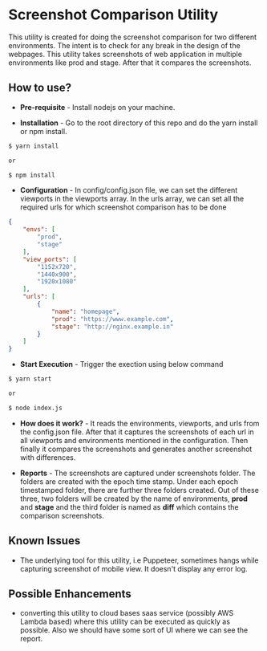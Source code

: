 # Screenshot Comparison Utility

This utility is created for doing the screenshot comparison for two different environments. The intent is to check for any break in the design of the webpages. This utility takes screenshots of web application in multiple environments like prod and stage. After that it compares the screenshots. 

## How to use?

- **Pre-requisite** - Install nodejs on your machine. 

- **Installation** - Go to the root directory of this repo and do the yarn install or npm install.
```sh
$ yarn install

or 

$ npm install
```

- **Configuration** - In config/config.json file, we can set the different viewports in the viewports array. In the urls array, we can set all the required urls for which screenshot comparison has to be done

```json
{
    "envs": [
        "prod",
        "stage"
    ],
    "view_ports": [
        "1152x720",
        "1440x900",
        "1920x1080"
    ],
    "urls": [
        {
            "name": "homepage",
            "prod": "https://www.example.com",
            "stage": "http://nginx.example.in"
        }
    ]
}
```
- **Start Execution** - Trigger the exection using below command
```sh
$ yarn start

or 

$ node index.js
```

- **How does it work?** - It reads the environments, viewports, and urls from the config.json file. After that it captures the screenshots of each url in all viewports and environments mentioned in the configuration. Then finally it compares the screenshots and generates another screenshot with differences.


- **Reports** - The screenshots are captured under screenshots folder. The folders are created with the epoch time stamp. Under each epoch timestamped folder, there are further three folders created. Out of these three, two folders will be created by the name of environments, __prod__ and __stage__ and the third folder is named as __diff__ which contains the comparison screenshots.

## Known Issues

- The underlying tool for this utility, i.e Puppeteer, sometimes hangs while capturing screenshot of mobile view. It doesn't display any error log.  

## Possible Enhancements
- converting this utility to cloud bases saas service (possibly AWS Lambda based) where this utility can be executed as quickly as possible. Also we should have some sort of UI where we can see the report.